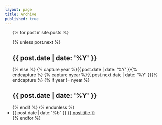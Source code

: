```yaml
---
layout: page
title: Archive
published: true
---
```


<ul>
{% for post in site.posts %}

{% unless post.next %}
<h2>{{ post.date | date: '%Y' }}</h2>
{% else %}
{% capture year %}{{ post.date | date: '%Y' }}{% endcapture %}
{% capture nyear %}{{ post.next.date | date: '%Y' }}{% endcapture %}
{% if year != nyear %}
<h2>{{ post.date | date: '%Y' }}</h2>
{% endif %}
{% endunless %}

<li>{{ post.date | date:"%b" }} <a href="{{ post.url }}">{{ post.title }}</a></li>
{% endfor %}
</ul>